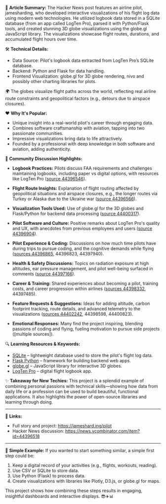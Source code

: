 
🚀 **Article Summary:**
The Hacker News post features an airline pilot, jamesharding, who developed interactive visualizations of his flight log data using modern web technologies. He utilized logbook data stored in a SQLite database (from an app called LogTen Pro), parsed it with Python/Flask tools, and created stunning 3D globe visualizations using the globe.gl JavaScript library. The visualizations showcase flight routes, durations, and accumulated flight hours over time.

🛠️ **Technical Details:**
- Data Source: Pilot's logbook data extracted from LogTen Pro’s SQLite database.
- Backend: Python and Flask for data handling.
- Frontend Visualization: globe.gl for 3D globe rendering, nivo and possibly other charting libraries for plots.

🌍 The globes visualize flight paths across the world, reflecting real airline route constraints and geopolitical factors (e.g., detours due to airspace closures).

❤️ **Why It's Popular:**
- Unique insight into a real-world pilot's career through engaging data.
- Combines software craftsmanship with aviation, tapping into two passionate communities.
- Impressive visualizations bring data to life attractively.
- Founded by a professional with deep knowledge in both software and aviation, adding authenticity.

💬 **Community Discussion Highlights:**

- **Logbook Practices:**
  Pilots discuss FAA requirements and challenges maintaining logbooks, including paper vs digital options, with resources like LogTen Pro ([source 44396546](https://news.ycombinator.com/item?id=44396546)).

- **Flight Route Insights:**
  Explanation of flight routing affected by geopolitical situations and airspace closures, e.g., the longer routes via Turkey or Alaska due to the Ukraine war ([source 44396566](https://news.ycombinator.com/item?id=44396566)).

- **Visualization Tools Used:**
  Use of globe.gl for the 3D globes and Flask/Python for backend data processing ([source 44400317](https://news.ycombinator.com/item?id=44400317)).

- **Pilot Software and Culture:**
  Positive remarks about LogTen Pro's quality and UX, with anecdotes from previous employees and users ([source 44396904](https://news.ycombinator.com/item?id=44396904)).

- **Pilot Experience & Coding:**
  Discussions on how much time pilots have during trips to pursue coding, and the cognitive demands while flying ([sources 44396865](https://news.ycombinator.com/item?id=44396865), 44396823, 44397940).

- **Health & Safety Discussions:**
  Topics on radiation exposure at high altitudes, ear pressure management, and pilot well-being surfaced in comments ([source 44397166](https://news.ycombinator.com/item?id=44397166)).

- **Career & Training:**
  Shared experiences about becoming a pilot, training costs, and career progression within airlines ([sources 44398332](https://news.ycombinator.com/item?id=44398332), 44397485).

- **Feature Requests & Suggestions:**
  Ideas for adding altitude, carbon footprint tracking, route details, and advanced telemetry to the visualizations ([sources 44402242](https://news.ycombinator.com/item?id=44402242), 44398598, 44400823).

- **Emotional Responses:**
  Many find the project inspiring, blending passions of coding and flying, fueling motivation to pursue side projects ([multiple sources]).

🔍 **Learning Resources & Keywords:**
- [SQLite](https://www.google.com/search?q=SQLite) – lightweight database used to store the pilot's flight log data.
- [Flask Python](https://www.google.com/search?q=Flask+Python) – framework for building backend web apps.
- [globe.gl](https://www.google.com/search?q=globe.gl) – JavaScript library for interactive 3D globes.
- [LogTen Pro](https://www.google.com/search?q=LogTen+Pro) – digital flight logbook app.

✨ **Takeaway for New Techies:**
This project is a splendid example of combining personal passions with technical skills—showing how data from daily life or a profession can be used to build beautiful, functional applications. It also highlights the power of open-source libraries and learning through doing.

---

🔗 **Links:**
- Full story and project: https://jameshard.ing/pilot
- Hacker News discussion: https://news.ycombinator.com/item?id=44396518

---

🎯 **Simple Example:**
If you wanted to start something similar, a simple first step could be:
1. Keep a digital record of your activities (e.g., flights, workouts, reading).
2. Use CSV or SQLite to store data.
3. Use Python (Flask) to process data.
4. Create visualizations with libraries like Plotly, D3.js, or globe.gl for maps.

This project shows how combining these steps results in engaging, insightful dashboards and interactive displays. 😎✈️📊